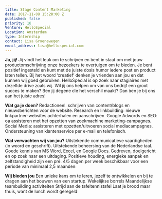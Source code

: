 ```yaml
---
title: Stage Content Marketing
date: 2017-11-08 15:28:00 Z
published: false
priority: 18
Venture: HelloSpecial
Location: Amsterdam
type: Internship
contact: Lisa Groenewegen
email_address: lisa@hellospecial.com
---
```


**Ja, jij!**
Jij vindt het leuk om te schrijven en bent in staat om met jouw productomschrijving onze bezoekers te overtuigen om te bieden. Je bent positief ingesteld en kunt met de juiste dosis humor iedere post en product laten tellen. Bij het woord ‘creatief’ denken je vrienden aan jou en dat kunnen wij goed gebruiken.
HelloSpecial is op zoek naar stagiaires met dezelfde drive zoals wij. Wil jij ons helpen om van ons bedrijf een groot succes te maken? Ben jij degene die het verschil maakt? Dan ben je bij ons aan het juiste adres!

**Wat ga je doen?**
Redactioneel: schrijven van content/blogs en nieuwsberichten voor de website.
Research en linkbuilding: nieuwe linkpartner-websites achterhalen en aanschrijven.
Google Adwords en SEO: oa assisteren met het opzetten van zoekmachine marketing-campagnes.
Social Media: assisteren met opzetten/uitvoeren social mediacampagnes.
Ondersteuning van klantenservice per e-mail en telefonisch.

**Wat verwachten wij van jou?**
Uitstekende communicatieve vaardigheden (in woord en geschrift).
Uitstekende beheersing van de Nederlandse taal.
Goede kennis van MS Word, Excel, en Google Docs.
Gedreven, doelgericht en op zoek naar een uitdaging.
Positieve houding, energieke aanpak en zelfstandigheid zijn een pré.
4/5 dagen per week beschikbaar voor een periode van minimaal 2,5 maanden

**Wij bieden jou**
Een unieke kans om te leren, jezelf te ontwikkelen en bij te dragen aan het bouwen van een startup.
Wekelijkse borrels
Maandelijkse teambuilding activiteiten
Strijd aan de tafeltennistafel
Laat je brood maar thuis, want de lunch wordt geregeld
